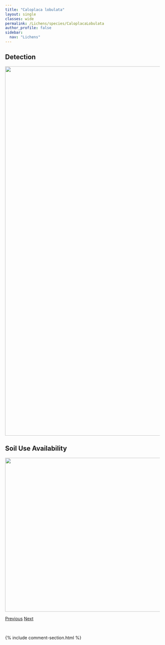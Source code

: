 ```yaml
---
title: "Caloplaca lobulata"
layout: single
classes: wide
permalink: /Lichens/species/CaloplacaLobulata
author_profile: false
sidebar:
  nav: "Lichens"
---
```


<h2>Detection</h2>

<a href="https://drive.google.com/uc?export=view&id=1tfeNzLajFFbscUcP1MhGi7Xbhxsf756Y">
<img src="https://drive.google.com/uc?export=view&id=1tfeNzLajFFbscUcP1MhGi7Xbhxsf756Y" height = "1200" width = "800">
</a>


<h2>Soil Use Availability</h2>

<a href="https://drive.google.com/uc?export=view&id=1itF9-49-VvqTJcIH2SSA71Iyxh3i0xVB">
<img src="https://drive.google.com/uc?export=view&id=1itF9-49-VvqTJcIH2SSA71Iyxh3i0xVB" height = "500" width = "1000">
</a>


<a href="/DevelopmentWebsite/Lichens/species/CaliciumViride" class="pagination--pager" title="Calicium viride">Previous</a> <a href="/DevelopmentWebsite/Lichens/species/CandelariaConcolor" class="pagination--pager" title="Candelaria concolor">Next</a>

<p>&nbsp;</p>

{% include comment-section.html %}
